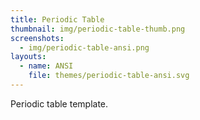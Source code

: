 ```yaml
---
title: Periodic Table
thumbnail: img/periodic-table-thumb.png
screenshots:
  - img/periodic-table-ansi.png
layouts:
  - name: ANSI
    file: themes/periodic-table-ansi.svg
---
```


Periodic table template.
